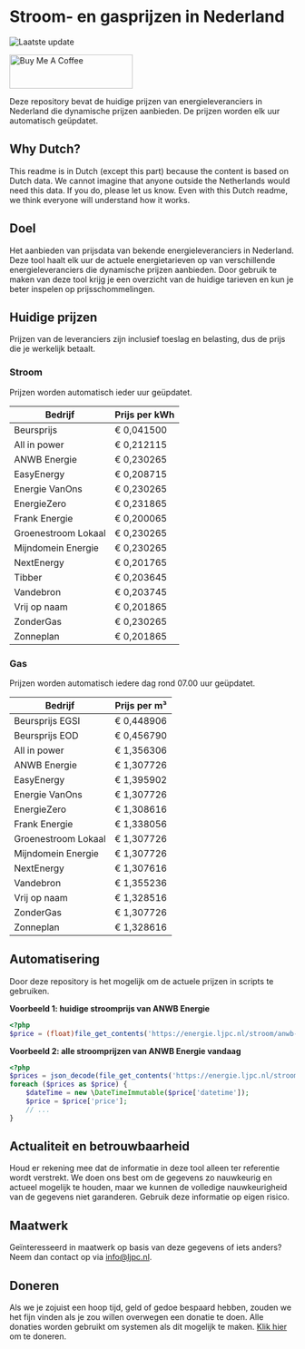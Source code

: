 # Stroom- en gasprijzen in Nederland

![Laatste update](https://img.shields.io/badge/laatste%20update-2024--11--24%2016%3A00%20CET-brightgreen)

<a href="https://www.buymeacoffee.com/Lars-" target="_blank"><img src="https://cdn.buymeacoffee.com/buttons/v2/default-orange.png" alt="Buy Me A Coffee" height="60" style="height: 60px !important;width: 217px !important;" ></a>

Deze repository bevat de huidige prijzen van energieleveranciers in Nederland die dynamische prijzen aanbieden. De prijzen worden elk uur automatisch geüpdatet.

## Why Dutch?

This readme is in Dutch (except this part) because the content is based on Dutch data. We cannot imagine that anyone outside the Netherlands would need this data. If you do, please let us know. Even with this Dutch readme, we think
everyone will understand how it works.

## Doel

Het aanbieden van prijsdata van bekende energieleveranciers in Nederland. Deze tool haalt elk uur de actuele energietarieven op van verschillende energieleveranciers die dynamische prijzen aanbieden. Door gebruik te maken van deze tool
krijg je een overzicht van de huidige tarieven en kun je beter inspelen op prijsschommelingen.

## Huidige prijzen

Prijzen van de leveranciers zijn inclusief toeslag en belasting, dus de prijs die je werkelijk betaalt.

### Stroom

Prijzen worden automatisch ieder uur geüpdatet.

 Bedrijf | Prijs per kWh 
---------|---------------
Beursprijs | € 0,041500
All in power | € 0,212115
ANWB Energie | € 0,230265
EasyEnergy | € 0,208715
Energie VanOns | € 0,230265
EnergieZero | € 0,231865
Frank Energie | € 0,200065
Groenestroom Lokaal | € 0,230265
Mijndomein Energie | € 0,230265
NextEnergy | € 0,201765
Tibber | € 0,203645
Vandebron | € 0,203745
Vrij op naam | € 0,201865
ZonderGas | € 0,230265
Zonneplan | € 0,201865


### Gas

Prijzen worden automatisch iedere dag rond 07.00 uur geüpdatet.

 Bedrijf | Prijs per m³ 
---------|--------------
Beursprijs EGSI | € 0,448906
Beursprijs EOD | € 0,456790
All in power | € 1,356306
ANWB Energie | € 1,307726
EasyEnergy | € 1,395902
Energie VanOns | € 1,307726
EnergieZero | € 1,308616
Frank Energie | € 1,338056
Groenestroom Lokaal | € 1,307726
Mijndomein Energie | € 1,307726
NextEnergy | € 1,307616
Vandebron | € 1,355236
Vrij op naam | € 1,328516
ZonderGas | € 1,307726
Zonneplan | € 1,328616


## Automatisering

Door deze repository is het mogelijk om de actuele prijzen in scripts te gebruiken.

**Voorbeeld 1: huidige stroomprijs van ANWB Energie**

```php
<?php
$price = (float)file_get_contents('https://energie.ljpc.nl/stroom/anwb-energie-nu.txt');

```

**Voorbeeld 2: alle stroomprijzen van ANWB Energie vandaag**

```php
<?php
$prices = json_decode(file_get_contents('https://energie.ljpc.nl/stroom/all-in-power-vandaag.json'),true);
foreach ($prices as $price) {
    $dateTime = new \DateTimeImmutable($price['datetime']);
    $price = $price['price'];
    // ...
}
```

## Actualiteit en betrouwbaarheid

Houd er rekening mee dat de informatie in deze tool alleen ter referentie wordt verstrekt. We doen ons best om de gegevens zo nauwkeurig en actueel mogelijk te houden, maar we kunnen de volledige nauwkeurigheid van de gegevens niet
garanderen. Gebruik deze informatie op eigen risico.

## Maatwerk

Geïnteresseerd in maatwerk op basis van deze gegevens of iets anders? Neem dan contact op
via [info@ljpc.nl](mailto:info@ljpc.nl?subject=Energie%20prijzen).

## Doneren

Als we je zojuist een hoop tijd, geld of gedoe bespaard hebben, zouden we het fijn vinden als je zou willen overwegen een
donatie te doen. Alle donaties worden gebruikt om systemen als dit mogelijk te
maken. [Klik hier](https://www.buymeacoffee.com/Lars-) om te doneren.
